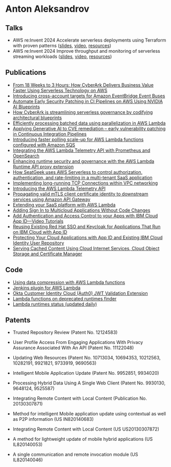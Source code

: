 # Anton Aleksandrov

## Talks
- AWS re:Invent 2024 Accelerate serverless deployments using Terraform with proven patterns ([slides](https://github.com/aal80/reinvent2024-svs320/blob/main/SVS320_terraform_for_serverless.pdf?raw=true), [video](https://www.youtube.com/watch?v=fX7c2GGqTWs), [resources](https://github.com/aal80/reinvent2024-svs320))
- AWS re:Invent 2024 Improve throughput and monitoring of serverless streaming workloads ([slides](https://github.com/aal80/reinvent2024-svs217/blob/main/SVS217_improve_throughput_and_observability_serverless_streaming.pdf?raw=true), [video](https://www.youtube.com/watch?v=V8w35g7shIY), [resources](https://github.com/aal80/reinvent2024-svs217))

## Publications
- [From 18 Weeks to 3 Hours: How CyberArk Delivers Business Value Faster Using Serverless Technology on AWS](https://aws.amazon.com/solutions/case-studies/cyberark-serverless-case-study/)
- [Introducing cross-account targets for Amazon EventBridge Event Buses](https://aws.amazon.com/blogs/compute/introducing-cross-account-targets-for-amazon-eventbridge-event-buses/)
- [Automate Early Security Patching in CI Pipelines on AWS Using NVIDIA AI Blueprints](https://developer.nvidia.com/blog/automate-early-security-patching-in-ci-pipelines-on-aws-using-nvidia-ai-blueprints/)
- [How CyberArk is streamlining serverless governance by codifying architectural blueprints](https://aws.amazon.com/blogs/architecture/how-cyberark-is-streamlining-serverless-governance-by-codifying-architectural-blueprints/)
- [Efficiently processing batched data using parallelization in AWS Lambda](https://aws.amazon.com/blogs/compute/efficiently-processing-batched-data-using-parallelization-in-aws-lambda/)
- [Applying Generative AI to CVE remediation – early vulnerability patching in Continuous Integration Pipelines](https://aws.amazon.com/blogs/containers/applying-generative-ai-to-cve-remediation-early-vulnerability-patching-in-continuous-integration-pipelines/)
- [Introducing faster polling scale-up for AWS Lambda functions configured with Amazon SQS](https://aws.amazon.com/blogs/compute/introducing-faster-polling-scale-up-for-aws-lambda-functions-configured-with-amazon-sqs/)
- [Integrating the AWS Lambda Telemetry API with Prometheus and OpenSearch](https://aws.amazon.com/blogs/opensource/integrating-the-aws-lambda-telemetry-api-with-prometheus-and-opensearch/)
- [Enhancing runtime security and governance with the AWS Lambda Runtime API proxy extension](https://aws.amazon.com/blogs/compute/enhancing-runtime-security-and-governance-with-the-aws-lambda-runtime-api-proxy-extension/)
- [How SeatGeek uses AWS Serverless to control authorization, authentication, and rate-limiting in a multi-tenant SaaS application](https://aws.amazon.com/blogs/architecture/how-seatgeek-uses-aws-to-control-authorization-authentication-and-rate-limiting-in-a-multi-tenant-saas-application/)
- [Implementing long-running TCP Connections within VPC networking](https://aws.amazon.com/blogs/networking-and-content-delivery/implementing-long-running-tcp-connections-within-vpc-networking/)
- [Introducing the AWS Lambda Telemetry API](https://aws.amazon.com/blogs/compute/introducing-the-aws-lambda-telemetry-api/)
- [Propagating valid mTLS client certificate identity to downstream services using Amazon API Gateway](https://aws.amazon.com/blogs/compute/propagating-valid-mtls-client-certificate-identity-to-downstream-services-using-amazon-api-gateway/)
- [Extending your SaaS platform with AWS Lambda](https://aws.amazon.com/blogs/architecture/extending-your-saas-platform-with-aws-lambda/)
- [Adding Sign In to Multicloud Applications Without Code Changes](https://www.ibm.com/blog/adding-sign-in-to-multicloud-applications-without-code-changes/)
- [Add Authentication and Access Control to your Apps with IBM Cloud App ID—Video Tutorials](https://www.ibm.com/blog/easily-add-authentication-and-access-control-to-your-applications-with-ibm-cloud-app-id-video-tutorials/)
- [Reusing Existing Red Hat SSO and Keycloak for Applications That Run on IBM Cloud with App ID](https://www.ibm.com/blog/reusing-existing-red-hat-sso-and-keycloak-for-applications-that-run-on-ibm-cloud-with-app-id/)
- [Protecting Your Cloud Applications with App ID and Existing IBM Cloud Identity User Repository](https://www.ibm.com/blog/protecting-your-cloud-applications-with-app-id-and-existing-ibm-cloud-identity-user-repository/)
- [Serving Cached Content Using Cloud Internet Services, Cloud Object Storage and Certificate Manager](https://www.ibm.com/blog/serving-cached-content-using-cloud-internet-services-cloud-object-storage-and-certificate-manager/)

## Code
- [Using data compression with AWS Lambda functions](https://github.com/aws-samples/lambda-with-compression)
- [Jenkins plugin for AWS Lambda](https://github.com/aal80/aws-lambda-jenkins-plugin)
- [Okta Customer Identity Cloud (Auth0) JWT Validation Extension](https://github.com/aal80/lambda-jwt-verifier-runtime-api-proxy)
- [Lambda functions on deprecated runtimes finder](https://github.com/aal80/lambda-on-deprecated-runtimes-finder)
- [Lambda runtimes status (updated daily)](https://github.com/aal80/lambda-on-deprecated-runtimes-finder/blob/main/deprecated_runtimes.json)

## Patents
- Trusted Repository Review (Patent No. 12124583)
- User Profile Access From Engaging Applications With Privacy Assurance Associated With An API (Patent No. 11122048)
- Updating Web Resources (Patent No. 10713034, 10694353, 10212563, 10282191, 9921821, 9733919, 9690563)
- Intelligent Mobile Application Update (Patent No. 9952851, 9934020) 
- Processing Hybrid Data Using A Single Web Client (Patent No. 9930130, 9648124, 9525587)
- Integrating Remote Content with Local Content (Publication No. 20130307871)


- Method for intelligent Mobile application update using contextual as well as P2P information (US IN820140683)
- Integrating Remote Content with Local Content (US US20130307872)
- A method for lightweight update of mobile hybrid applications (US IL820140053)
- A single communication and remote invocation module (US IL820140046)
